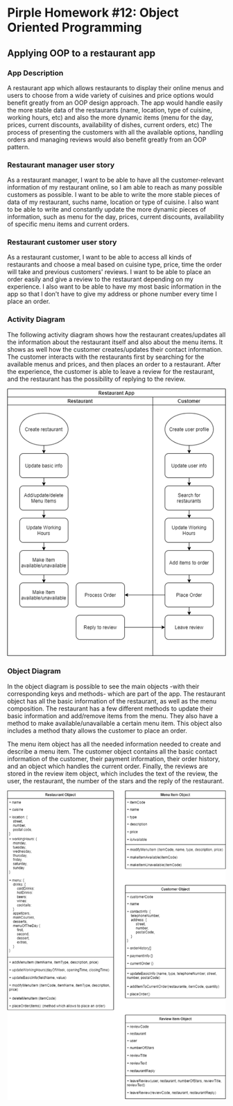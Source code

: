 # Pirple Homework #12: Object Oriented Programming

## Applying OOP to a restaurant app

### App Description

A restaurant app which allows restaurants to display their online menus and users to choose from a wide variety of cuisines and price options would benefit greatly from an OOP design approach.
The app would handle easily the more stable data of the restaurants (name, location, type of cuisine, working hours, etc) and also the more dynamic items (menu for the day, prices, current discounts, availability of dishes, current orders, etc)
The process of presenting the customers with all the available options, handling orders and managing reviews would also benefit greatly from an OOP pattern.

### Restaurant manager user story

As a restaurant manager, I want to be able to have all the customer-relevant information of my restaurant online, so I am able to reach as many possible customers as possible. I want to be able to write the more stable pieces of data of my restaurant, suchs name, location or type of cuisine. I also want to be able to write and constantly update the more dynamic pieces of information, such as menu for the day, prices, current discounts, availability of specific menu items and current orders. 

### Restaurant customer user story

As a restaurant customer, I want to be able to access all kinds of restaurants and choose a meal based on cuisine type, price, time the order will take and previous customers' reviews. I want to be able to place an order easily and give a review to the restaurant depending on my experience. I also want to be able to have my most basic information in the app so that I don't have to give my address or phone number every time I place an order.

### Activity Diagram

The following activity diagram shows how the restaurant creates/updates all the information about the restaurant itself and also about the menu items. It shows as well how the customer creates/updates their contact information. The customer interacts with the restaurants first by searching for the available menus and prices, and then places an order to a restaurant. After the experience, the customer is able to leave a review for the restaurant, and the restaurant has the possibility of replying to the review.

![activity diagram](images/ActivityDiagram.png)

### Object Diagram

In the object diagram is possible to see the main objects -with their corresponding keys and methods- which are part of the app. The restaurant object has all the basic information of the restaurant, as well as the menu composition. The restaurant has a few different methods to update their basic information and add/remove items from the menu. They also have a method to make available/unavailable a certain menu item.
This object also includes a method thaty allows the customer to place an order.

The menu item object has all the needed information needed to create and describe a menu item. The customer object contains all the basic contact information of the customer, their payment information, their order history, and an object which handles the current order. Finally, the reviews are stored in the review item object, which includes the text of the review, the user, the restaurant, the number of the stars and the reply of the restaurant.

![object diagram](images/ObjectDiagram.png)